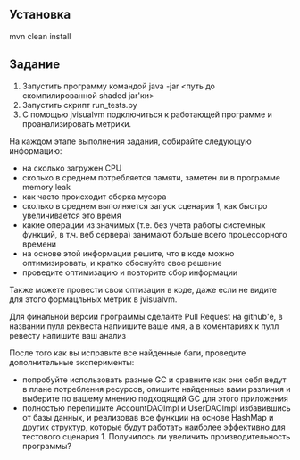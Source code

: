 ## Установка
mvn clean install

## Задание
1. Запустить программу командой java -jar <путь до скомпилированной shaded jar'ки>
2. Запустить скрипт run_tests.py
3. С помощью jvisualvm подключиться к работающей программе и проанализировать метрики.

На каждом этапе выполнения задания, собирайте следующую информацию:
- на сколько загружен CPU
- сколько в среднем потребляется памяти, заметен ли в программе memory leak
- как часто происходит сборка мусора  
- сколько в среднем выполняется запуск сценария 1, как быстро увеличивается это время
- какие операции из значимых (т.е. без учета работы системных функций, в т.ч. веб сервера) занимают больше всего процессорного времени
- на основе этой информации решите, что в коде можно оптимизировать, и кратко обоснуйте свое решение
- проведите оптимизацию и повторите сбор информации

Также можете провести свои оптизации в коде, даже если не видите для этого формацльных метрик в jvisualvm.
 
Для финальной версии программы сделайте Pull Request на github'е, в названии пулл реквеста напиишите ваше имя, а в коментариях к пулл ревесту напишите ваш анализ

После того как вы исправите все найденные баги, проведите дополнительные эксперименты:
- попробуйте использовать разные GC и сравните как они себя ведут в плане потребления ресурсов, опишите найденные вами различия и выберите по вашему мнению подходящий GC для этого приложения
- полностью перепишите AccountDAOImpl и UserDAOImpl избавившись от базы данных, и реализовав все функции на основе HashMap и других структур, которые будут работать наиболее эффективно для тестового сценария 1. Получилось ли увеличить производительность программы?    
